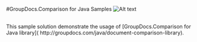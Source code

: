 #GroupDocs.Comparison for Java Samples
![Alt text](https://media.licdn.com/media/p/7/005/059/258/39b2da3.png "GroupDocs")

<br/>
This sample solution demonstrate the usage of [GroupDocs.Comparison for Java library]( http://groupdocs.com/java/document-comparison-library). 
